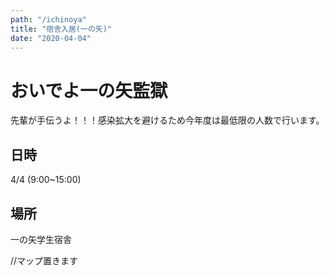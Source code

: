 ```yaml
---
path: "/ichinoya"
title: "宿舎入居(一の矢)"
date: "2020-04-04"
---
```


# おいでよ一の矢監獄

先輩が手伝うよ！！！感染拡大を避けるため今年度は最低限の人数で行います。

## 日時

4/4 (9:00~15:00)

## 場所
一の矢学生宿舎

//マップ置きます